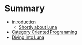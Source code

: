 # Summary

* [introduction](README.md)
   * [Shortly about Luna](shortly_about_luna.md)
* [Category Oriented Programming](category_oriented_programming.md)
* [Diving into Luna](diving_into_luna.md)

